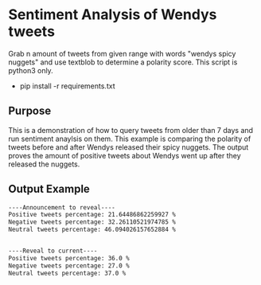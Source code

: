 # Sentiment Analysis of Wendys tweets

Grab n amount of tweets from given range with words "wendys spicy nuggets" and use textblob to determine a polarity score. This script is python3 only.

- pip install -r requirements.txt

## Purpose

This is a demonstration of how to query tweets from older than 7 days and run sentiment anaylsis on them. This example is comparing the polarity of tweets before and after Wendys released their spicy nuggets. The output proves the amount of positive tweets about Wendys went up after they released the nuggets.

## Output Example

```bash
----Announcement to reveal----
Positive tweets percentage: 21.64486862259927 %
Negative tweets percentage: 32.26110521974785 %
Neutral tweets percentage: 46.094026157652884 %


----Reveal to current----
Positive tweets percentage: 36.0 %
Negative tweets percentage: 27.0 %
Neutral tweets percentage: 37.0 %
```